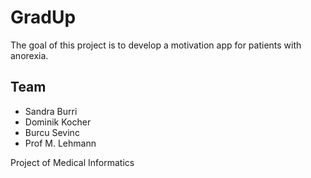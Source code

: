 # GradUp

The goal of this project is to develop a motivation app for patients with anorexia.

## Team
* Sandra Burri
* Dominik Kocher
* Burcu Sevinc
* Prof M. Lehmann

Project of Medical Informatics
